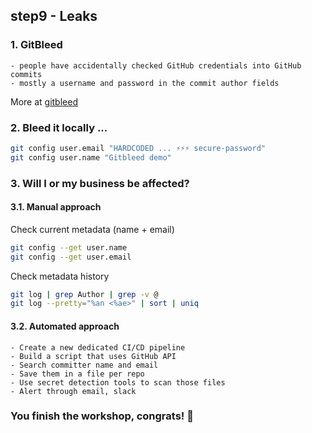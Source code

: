 ## step9 - Leaks

### 1. GitBleed

```
- people have accidentally checked GitHub credentials into GitHub commits
- mostly a username and password in the commit author fields
```
More at [gitbleed](https://www.notgitbleed.com/gitbleed)

### 2. Bleed it locally ...
```bash
git config user.email "HARDCODED ... ⚡⚡⚡ secure-password"
git config user.name "Gitbleed demo" 
```

### 3. Will I or my business be affected?
#### 3.1. Manual approach
Check current metadata (name + email)
```bash
git config --get user.name        
git config --get user.email
```

Check metadata history
```bash
git log | grep Author | grep -v @
git log --pretty="%an <%ae>" | sort | uniq
```

#### 3.2. Automated approach
```
- Create a new dedicated CI/CD pipeline
- Build a script that uses GitHub API
- Search committer name and email
- Save them in a file per repo
- Use secret detection tools to scan those files
- Alert through email, slack
```

### You finish the workshop, congrats! 🎉 
